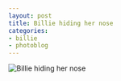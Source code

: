 ```yaml
---
layout: post
title: Billie hiding her nose
categories: 
- billie
- photoblog
---
```

![Billie hiding her nose](http://farm8.staticflickr.com/7333/9243844748_0ffe537b5e_o.png)
